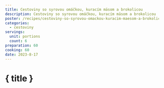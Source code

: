 ```yaml
---
title: Cestoviny so syrovou omáčkou, kuracím mäsom a brokolicou
description: Cestoviny so syrovou omáčkou, kuracím mäsom a brokolicou
poster: /recipes/cestoviny-so-syrovou-omackou-kuracim-maesom-a-brokolicou/poster.png
categories:
  - cestoviny
servings:
  unit: portions
  count: 6
preparation: 60
cooking: 60
date: 2023-8-17
---
```


# { title }
